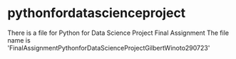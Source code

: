 # pythonfordatascienceproject
There is a file for Python for Data Science Project Final Assignment
The file name is 'FinalAssignmentPythonforDataScienceProjectGilbertWinoto290723'
